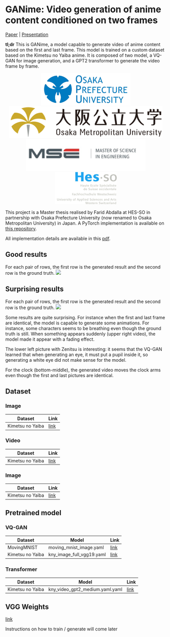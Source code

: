 # GANime: Video generation of anime content conditioned on two frames

[Paper](./assets/GANime_paper.pdf) | [Presentation](https://docs.google.com/presentation/d/1KtN6-LmA6fbbY3wG6_Hz75HbOFL3J7vC/edit?usp=sharing&ouid=116500441313574364877&rtpof=true&sd=true)

**tl;dr** This is GANime, a model capable to generate video of anime content based on the first and last frame. This model is trained on a custom dataset based on the Kimetsu no Yaiba anime. It is composed of two model, a VQ-GAN for image generation, and a GPT2 transformer to generate the video frame by frame.

<p align="center">
    <img src=./assets/opu.jpg height="100" />
    <img src=./assets/omu.png height="100" />
    <img src=./assets/mse.png height="100" />
    <img src=./assets/hes-so.jpg height="100" />
</p>

This project is a Master thesis realised by Farid Abdalla at HES-SO in partnership with Osaka Prefecture University (now renamed to Osaka Metropolitan University) in Japan. A PyTorch implementation is available on [this repository](https://github.com/Kurokabe/TorchGANime).

All implementation details are available in this [pdf](./assets/GANime_paper.pdf).

## Good results
For each pair of rows, the first row is the generated result and the second row is the ground truth.
![](./assets/good_results/good_results.gif)


## Surprising results
For each pair of rows, the first row is the generated result and the second row is the ground truth.
![](./assets/interesting_results/surprising_results.gif)

Some results are quite surprising. For instance when the first and last frame are identical, the model is capable to generate some animations. For instance, some characters seems to be breathing even though the ground truth is still. When something appears suddenly (upper right video), the model made it appear with a fading effect.

The lower left picture with Zenitsu is interesting: it seems that the VQ-GAN learned that when generating an eye, it must put a pupil inside it, so generating a white eye did not make sense for the model.

For the clock (bottom-middle), the generated video moves the clock arms even though the first and last pictures are identical.


## Dataset
### Image
| Dataset  | Link |
|---------|-----|
| Kimetsu no Yaiba | [link](https://drive.google.com/file/d/1Wm-MVUZTtkcXiQPDLVe4SMj8hUq-XoWy/view?usp=sharing) |

### Video
| Dataset  | Link |
|---------|-----|
| Kimetsu no Yaiba | [link](https://drive.google.com/file/d/1XpSycjeOqRhtuG5E9o4gRFq7jEDbw2VZ/view?usp=sharing) |
### Image
| Dataset  | Link |
|---------|-----|
| Kimetsu no Yaiba | [link](https://drive.google.com/file/d/1Wm-MVUZTtkcXiQPDLVe4SMj8hUq-XoWy/view?usp=sharing)  |

## Pretrained model
### VQ-GAN
| Dataset | Model | Link |
|---------|-------|-----|
| MovingMNIST | moving_mnist_image.yaml | [link](https://drive.google.com/file/d/1uKdwvjTbAz_T8eHa19VEaJu3Ql68YmKk/view?usp=sharing) |
| Kimetsu no Yaiba | kny_image_full_vgg19.yaml | [link](https://drive.google.com/file/d/1rPNdljYa2cO5INtKefWzeeVIg2_W7i4w/view?usp=sharing) |

### Transformer
| Dataset | Model | Link |
|---------|-------|-----|
| Kimetsu no Yaiba | kny_video_gpt2_medium.yaml.yaml | [link](https://drive.google.com/file/d/19a1t3ZE0bXx3gRhflWP6gJAF6PvoJNLz/view?usp=sharing) |

## VGG Weights
[link](https://drive.google.com/file/d/1AcAKt_bzXmmILGRHj8cN_pH56JSEVsY5/view?usp=sharing) 


Instructions on how to train / generate will come later
